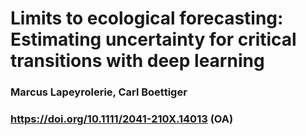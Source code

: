 # Limits to ecological forecasting: Estimating uncertainty for critical transitions with deep learning

### Marcus Lapeyrolerie, Carl Boettiger
### https://doi.org/10.1111/2041-210X.14013 (OA)



